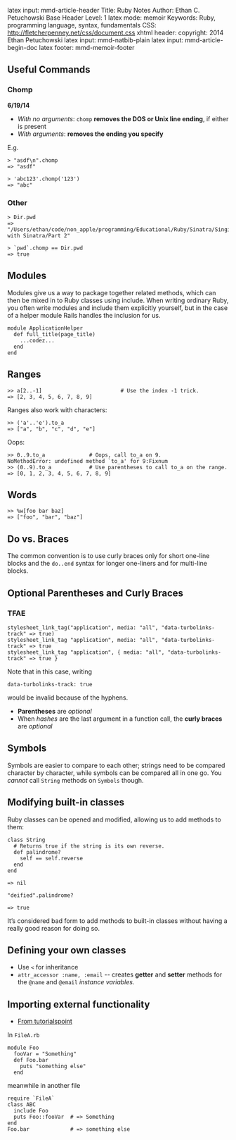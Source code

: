 latex input:		mmd-article-header
Title:				Ruby Notes
Author:			Ethan C. Petuchowski
Base Header Level:		1
latex mode:		memoir
Keywords:			Ruby, programming language, syntax, fundamentals
CSS:				http://fletcherpenney.net/css/document.css
xhtml header:		<script type="text/javascript" src="http://cdn.mathjax.org/mathjax/latest/MathJax.js?config=TeX-AMS-MML_HTMLorMML"></script>
copyright:		2014 Ethan Petuchowski
latex input:		mmd-natbib-plain
latex input:		mmd-article-begin-doc
latex footer:		mmd-memoir-footer

## Useful Commands

### Chomp
**6/19/14**

* *With no arguments*: `chomp` **removes the DOS or Unix line ending**, if either is present
* *With arguments*: **removes the ending you specify**

E.g.

	> "asdf\n".chomp
	=> "asdf"
	
	> 'abc123'.chomp('123')
	=> "abc"

### Other

	> Dir.pwd
	=> "/Users/ethan/code/non_apple/programming/Educational/Ruby/Sinatra/Singing with Sinatra/Part 2"
	
	> `pwd`.chomp == Dir.pwd
	=> true
	



## Modules

Modules give us a way to package together related methods, which can
then be mixed in to Ruby classes using include. When writing ordinary
Ruby, you often write modules and include them explicitly yourself,
but in the case of a helper module Rails handles the inclusion for us.

    module ApplicationHelper
      def full_title(page_title)    
        ...codez...
      end
    end
    
## Ranges

    >> a[2..-1]                         # Use the index -1 trick.
    => [2, 3, 4, 5, 6, 7, 8, 9]
    
Ranges also work with characters:

    >> ('a'..'e').to_a
    => ["a", "b", "c", "d", "e"]
    
Oops:

    >> 0..9.to_a              # Oops, call to_a on 9.
    NoMethodError: undefined method `to_a' for 9:Fixnum
    >> (0..9).to_a            # Use parentheses to call to_a on the range.
    => [0, 1, 2, 3, 4, 5, 6, 7, 8, 9]

## Words

    >> %w[foo bar baz]
    => ["foo", "bar", "baz"]

## Do vs. Braces

The common convention is to use curly braces only for short one-line blocks
and the `do..end` syntax for longer one-liners and for multi-line blocks.

## Optional Parentheses and Curly Braces

### TFAE

    stylesheet_link_tag("application", media: "all", "data-turbolinks-track" => true)
    stylesheet_link_tag "application", media: "all", "data-turbolinks-track" => true
    stylesheet_link_tag "application", { media: "all", "data-turbolinks-track" => true }
    
Note that in this case, writing

    data-turbolinks-track: true
    
would be invalid because of the hyphens.

* **Parentheses** are *optional*
* When *hashes* are the last argument in a function call, the **curly braces** are *optional*

## Symbols

Symbols are easier to compare to each other; strings need to be compared
character by character, while symbols can be compared all in one go. You
*cannot* call `String` methods on `Symbols` though.

## Modifying built-in classes

Ruby classes can be opened and modified, allowing us to add methods to them:

    class String
      # Returns true if the string is its own reverse.
      def palindrome?
        self == self.reverse
      end
    end
    
    => nil
    
    "deified".palindrome?
    
    => true
    
It’s considered bad form to add methods to built-in classes without
having a really good reason for doing so.

## Defining your own classes

* Use `<` for inheritance
* `attr_accessor :name, :email` -- creates **getter** and **setter** methods
  for the `@name` and `@email` *instance variables*.

## Importing external functionality

* [From tutorialspoint](http://www.tutorialspoint.com/ruby/ruby_modules.htm)

In `FileA.rb`

    module Foo
      fooVar = "Something"
      def Foo.bar
        puts "something else"
      end
 
meanwhile in another file

    require `FileA`
    class ABC
      include Foo
      puts Foo::fooVar  # => Something
    end
    Foo.bar             # => something else

